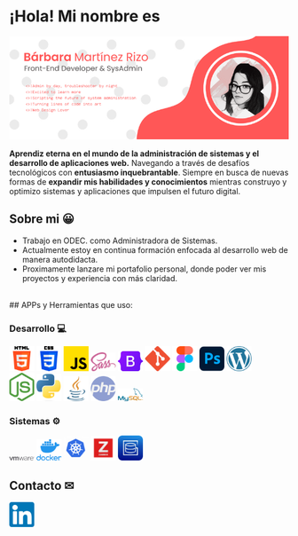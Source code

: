 # ¡Hola! Mi nombre es

![tarjeta-de-presentacion](images/tarjeta-de-presentacion.png)

**Aprendiz eterna en el mundo de la administración de sistemas y el desarrollo de aplicaciones web.** Navegando a través de desafíos tecnológicos con **entusiasmo inquebrantable**. Siempre en busca de nuevas formas de **expandir mis habilidades y conocimientos** mientras construyo y optimizo sistemas y aplicaciones que impulsen el futuro digital.

## Sobre mi 😀

- Trabajo en ODEC. como Administradora de Sistemas.
- Actualmente estoy en continua formación enfocada al desarrollo web de manera autodidacta.
- Proximamente lanzare mi portafolio personal, donde poder ver mis proyectos y experiencia con más claridad.

<br>
## APPs y Herramientas que uso:

### Desarrollo 💻

<span class="desarrollo">
<img src="images/html-5.png" alt="html5" width="45px">
<img src="images/css-3.png" alt="css3" width="45px">
<img src="images/js.png" alt="JavaScript" width="45px">
<img src="images/Sass_logo.png" alt="Sass" width="45px">
<img src="images/Bootstrap_logo.png" alt="Boostrap" width="45px">
<img src="images/git.png" alt="git"  width="45px">
<img src="images/figma.png" alt="Figma"  width="45px">
<img src="images/photoshop.png" alt="Photoshop"  width="45px">
<img src="images/WordPress.png" alt="WordPress"  width="45px"> 
</span>
<br>
<span class="desarrollo">
<img src="images/nodejs-logo.png" alt="NodeJS"  width="45px">
<img src="images/python.webp" alt="Python"  width="45px">
<img src="images/java.png" alt="Java"  width="45px">
<img src="images/php.png" alt="PHP"  width="45px">
<img src="images/MySQL-logo.png" alt="MySQL"  width="45px">
</span>

### Sistemas ⚙

<span class="sistemas">
<img src="images/vmware.png" alt="VMWare"  width="45px">
<img src="images/docker.webp" alt="Docker" width="45px">
<img src="images/K8S-logo.png" alt="Kubernetes" width="45px">
<img src="images/zabbix.png" alt="Zabbix" width="45px">
<img src="images/urbackup.webp" alt="Urbackup" width="45px">
</span>

## Contacto ✉

<span class="contacto">
<a href="https://www.linkedin.com/in/barbaramartinezrizo/">
<img src="images/linkedin.png" alt="Urbackup" width="45px">
</a>
</span>
